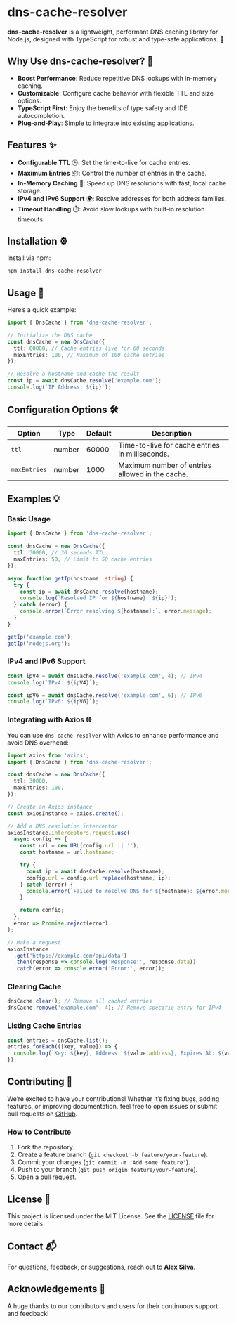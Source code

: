 # dns-cache-resolver

**dns-cache-resolver** is a lightweight, performant DNS caching library for Node.js, designed with TypeScript for robust and type-safe applications. 🚀

## Why Use dns-cache-resolver? 🧐

- **Boost Performance**: Reduce repetitive DNS lookups with in-memory caching.
- **Customizable**: Configure cache behavior with flexible TTL and size options.
- **TypeScript First**: Enjoy the benefits of type safety and IDE autocompletion.
- **Plug-and-Play**: Simple to integrate into existing applications.

## Features ✨

- **Configurable TTL** 🕒: Set the time-to-live for cache entries.
- **Maximum Entries** 📦: Control the number of entries in the cache.
- **In-Memory Caching** 🧠: Speed up DNS resolutions with fast, local cache storage.
- **IPv4 and IPv6 Support** 🌍: Resolve addresses for both address families.
- **Timeout Handling** ⏱️: Avoid slow lookups with built-in resolution timeouts.

## Installation ⚙️

Install via npm:

```bash
npm install dns-cache-resolver
```

## Usage 📘

Here’s a quick example:

```typescript
import { DnsCache } from 'dns-cache-resolver';

// Initialize the DNS cache
const dnsCache = new DnsCache({
  ttl: 60000, // Cache entries live for 60 seconds
  maxEntries: 100, // Maximum of 100 cache entries
});

// Resolve a hostname and cache the result
const ip = await dnsCache.resolve('example.com');
console.log(`IP Address: ${ip}`);
```

## Configuration Options 🛠️

| Option      | Type    | Default | Description                                              |
|-------------|---------|---------|----------------------------------------------------------|
| `ttl`       | number  | 60000   | Time-to-live for cache entries in milliseconds.          |
| `maxEntries`| number  | 1000    | Maximum number of entries allowed in the cache.          |

## Examples 💡

### Basic Usage

```typescript
import { DnsCache } from 'dns-cache-resolver';

const dnsCache = new DnsCache({
  ttl: 30000, // 30 seconds TTL
  maxEntries: 50, // Limit to 50 cache entries
});

async function getIp(hostname: string) {
  try {
    const ip = await dnsCache.resolve(hostname);
    console.log(`Resolved IP for ${hostname}: ${ip}`);
  } catch (error) {
    console.error(`Error resolving ${hostname}:`, error.message);
  }
}

getIp('example.com');
getIp('nodejs.org');
```

### IPv4 and IPv6 Support

```typescript
const ipV4 = await dnsCache.resolve('example.com', 4); // IPv4
console.log(`IPv4: ${ipV4}`);

const ipV6 = await dnsCache.resolve('example.com', 6); // IPv6
console.log(`IPv6: ${ipV6}`);
```

### Integrating with Axios 🌐

You can use `dns-cache-resolver` with Axios to enhance performance and avoid DNS overhead:

```typescript
import axios from 'axios';
import { DnsCache } from 'dns-cache-resolver';

const dnsCache = new DnsCache({
  ttl: 30000,
  maxEntries: 100,
});

// Create an Axios instance
const axiosInstance = axios.create();

// Add a DNS resolution interceptor
axiosInstance.interceptors.request.use(
  async config => {
    const url = new URL(config.url || '');
    const hostname = url.hostname;

    try {
      const ip = await dnsCache.resolve(hostname);
      config.url = config.url.replace(hostname, ip);
    } catch (error) {
      console.error(`Failed to resolve DNS for ${hostname}: ${error.message}`);
    }

    return config;
  },
  error => Promise.reject(error)
);

// Make a request
axiosInstance
  .get('https://example.com/api/data')
  .then(response => console.log('Response:', response.data))
  .catch(error => console.error('Error:', error));
```

### Clearing Cache

```typescript
dnsCache.clear(); // Remove all cached entries
dnsCache.remove('example.com', 4); // Remove specific entry for IPv4
```

### Listing Cache Entries

```typescript
const entries = dnsCache.list();
entries.forEach(([key, value]) => {
  console.log(`Key: ${key}, Address: ${value.address}, Expires At: ${value.expiresAt}`);
});
```

## Contributing 🤝

We’re excited to have your contributions! Whether it’s fixing bugs, adding features, or improving documentation, feel free to open issues or submit pull requests on [GitHub](https://github.com/alesima/dns-cache-resolver).

### How to Contribute

1. Fork the repository.
2. Create a feature branch (`git checkout -b feature/your-feature`).
3. Commit your changes (`git commit -m 'Add some feature'`).
4. Push to your branch (`git push origin feature/your-feature`).
5. Open a pull request.

## License 📄

This project is licensed under the MIT License. See the [LICENSE](LICENSE) file for more details.

## Contact 📬

For questions, feedback, or suggestions, reach out to **[Alex Silva](mailto:alex@codingwithalex.com)**.

## Acknowledgements 🙏

A huge thanks to our contributors and users for their continuous support and feedback!
